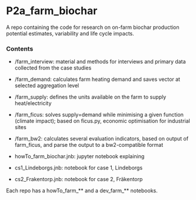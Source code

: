 # P2a_farm_biochar

A repo containing the code for research on on-farm biochar production potential estimates, variability and life cycle impacts.

### Contents
- /farm_interview: material and methods for interviews and primary data collected from the case studies
- /farm_demand: calculates farm heating demand and saves vector at selected aggregation level
- /farm_supply: defines the units available on the farm to supply heat/electricity
- /farm_ficus: solves supply=demand while minimising a given function (climate impact); based on ficus.py, economic optimisation for industrial sites
- /farm_bw2: calculates several evaluation indicators, based on output of farm_ficus, and parse the output to a bw2-compatible format

- howTo_farm_biochar.jnb: jupyter notebook explaining 
- cs1_Lindeborgs.jnb: notebook for case 1, Lindeborgs
- cs2_Frakentorp.jnb: notebook for case 2, Fräkentorp

Each repo has a howTo_farm_** and a dev_farm_** notebooks.

 

